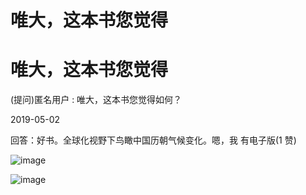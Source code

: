 # 唯大，这本书您觉得

# 唯大，这本书您觉得

(提问)匿名用户 : 唯大，这本书您觉得如何？

2019-05-02

回答：好书。全球化视野下鸟瞰中国历朝气候变化。嗯，我 有电子版(1 赞)

![image](img/Image_181.png)

![image](img/Image_182.png)